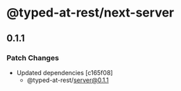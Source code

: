 # @typed-at-rest/next-server

## 0.1.1

### Patch Changes

- Updated dependencies [c165f08]
  - @typed-at-rest/server@0.1.1
